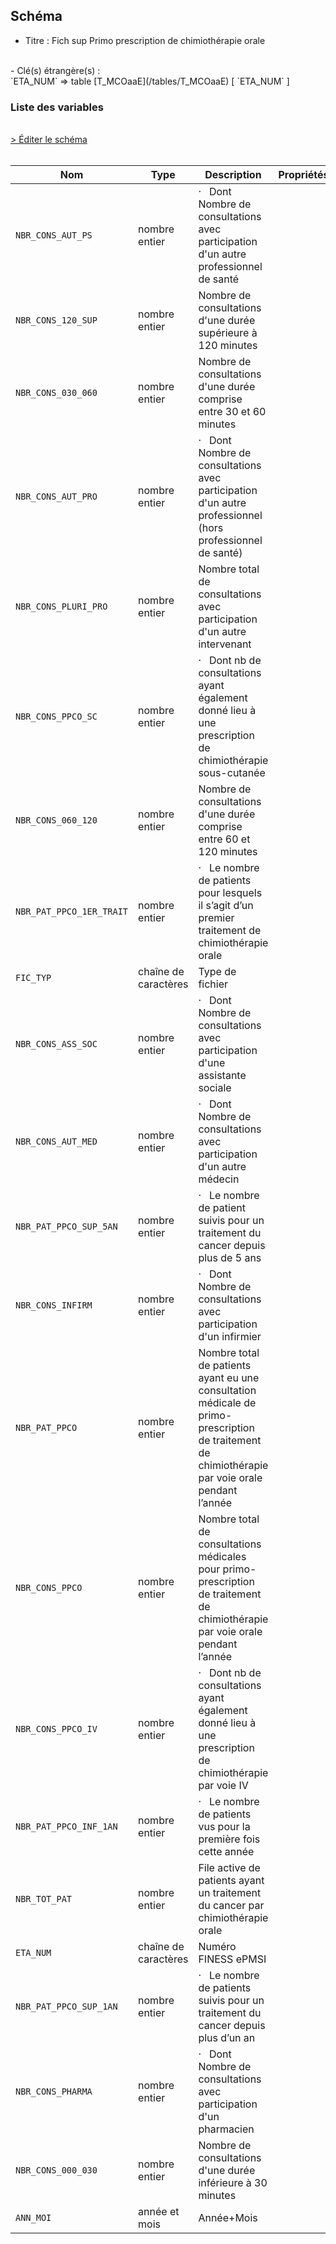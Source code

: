 ## Schéma

- Titre : Fich sup Primo prescription de chimiothérapie orale
<br />
- Clé(s) étrangère(s) : <br />
`ETA_NUM` => table [T_MCOaaE](/tables/T_MCOaaE) [ `ETA_NUM` ]<br />

### Liste des variables
<br />
<div>
    <a href="https://gitlab.com/healthdatahub/schema-snds/edit/master/schemas/PMSI/PMSI%20MCO/T_MCOaaSUP_PPCO.json"  
    arget="_blank" rel="noopener noreferrer">> Éditer le schéma</a>
    <OutboundLink />
</div>
<br />

Nom|Type|Description|Propriétés
-|-|-|-
`NBR_CONS_AUT_PS`|nombre entier|·   Dont Nombre de consultations avec participation d&#x27;un autre professionnel de santé||
`NBR_CONS_120_SUP`|nombre entier|Nombre de consultations d&#x27;une durée supérieure à 120 minutes||
`NBR_CONS_030_060`|nombre entier|Nombre de consultations d&#x27;une durée comprise entre 30 et 60 minutes||
`NBR_CONS_AUT_PRO`|nombre entier|·   Dont Nombre de consultations avec participation d&#x27;un autre professionnel (hors professionnel de santé)||
`NBR_CONS_PLURI_PRO`|nombre entier|Nombre total de consultations avec participation d&#x27;un autre intervenant||
`NBR_CONS_PPCO_SC`|nombre entier|·   Dont nb de consultations ayant également donné lieu à une prescription de chimiothérapie sous-cutanée||
`NBR_CONS_060_120`|nombre entier|Nombre de consultations d&#x27;une durée comprise entre 60 et 120 minutes||
`NBR_PAT_PPCO_1ER_TRAIT`|nombre entier|·   Le nombre de patients pour lesquels il s’agit d’un premier traitement de chimiothérapie orale||
`FIC_TYP`|chaîne de caractères|Type de fichier||
`NBR_CONS_ASS_SOC`|nombre entier|·   Dont Nombre de consultations avec participation d&#x27;une assistante sociale||
`NBR_CONS_AUT_MED`|nombre entier|·   Dont Nombre de consultations avec participation d&#x27;un autre médecin||
`NBR_PAT_PPCO_SUP_5AN`|nombre entier|·   Le nombre de patient suivis pour un traitement du cancer depuis plus de 5 ans||
`NBR_CONS_INFIRM`|nombre entier|·   Dont Nombre de consultations avec participation d&#x27;un infirmier||
`NBR_PAT_PPCO`|nombre entier|Nombre total de patients ayant eu une consultation médicale de primo-prescription de traitement de chimiothérapie par voie orale pendant l’année||
`NBR_CONS_PPCO`|nombre entier|Nombre total de consultations médicales pour primo-prescription de traitement de chimiothérapie par voie orale pendant l’année||
`NBR_CONS_PPCO_IV`|nombre entier|·   Dont nb de consultations ayant également donné lieu à une prescription de chimiothérapie par voie IV||
`NBR_PAT_PPCO_INF_1AN`|nombre entier|·   Le nombre de patients vus pour la première fois cette année||
`NBR_TOT_PAT`|nombre entier|File active de patients ayant un traitement du cancer par chimiothérapie orale||
`ETA_NUM`|chaîne de caractères|Numéro FINESS ePMSI||
`NBR_PAT_PPCO_SUP_1AN`|nombre entier|·   Le nombre de patients suivis pour un traitement du cancer depuis plus d’un an||
`NBR_CONS_PHARMA`|nombre entier|·   Dont Nombre de consultations avec participation d&#x27;un pharmacien||
`NBR_CONS_000_030`|nombre entier|Nombre de consultations d&#x27;une durée inférieure à 30 minutes||
`ANN_MOI`|année et mois|Année+Mois||

